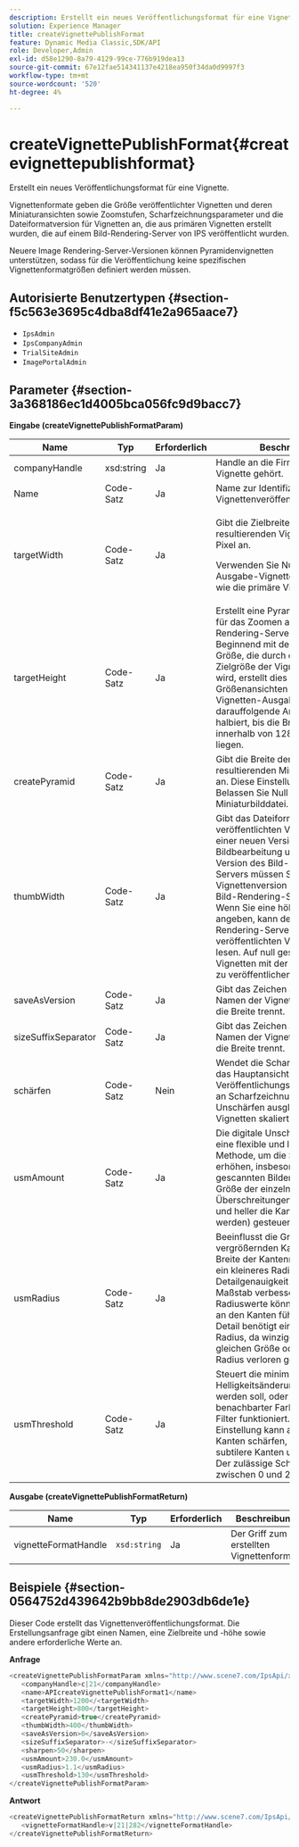 ```yaml
---
description: Erstellt ein neues Veröffentlichungsformat für eine Vignette.
solution: Experience Manager
title: createVignettePublishFormat
feature: Dynamic Media Classic,SDK/API
role: Developer,Admin
exl-id: d58e1290-8a79-4129-99ce-776b919dea13
source-git-commit: 67e12fae514341137e4218ea950f34da0d9997f3
workflow-type: tm+mt
source-wordcount: '520'
ht-degree: 4%

---
```


# createVignettePublishFormat{#createvignettepublishformat}

Erstellt ein neues Veröffentlichungsformat für eine Vignette.

Vignettenformate geben die Größe veröffentlichter Vignetten und deren Miniaturansichten sowie Zoomstufen, Scharfzeichnungsparameter und die Dateiformatversion für Vignetten an, die aus primären Vignetten erstellt wurden, die auf einem Bild-Rendering-Server von IPS veröffentlicht wurden.

Neuere Image Rendering-Server-Versionen können Pyramidenvignetten unterstützen, sodass für die Veröffentlichung keine spezifischen Vignettenformatgrößen definiert werden müssen.

## Autorisierte Benutzertypen {#section-f5c563e3695c4dba8df41e2a965aace7}

* `IpsAdmin`
* `IpsCompanyAdmin`
* `TrialSiteAdmin`
* `ImagePortalAdmin`

## Parameter {#section-3a368186ec1d4005bca056fc9d9bacc7}

**Eingabe (createVignettePublishFormatParam)**

<table id="table_4D5B2913FA784EC09190F25223C1A680"> 
 <thead> 
  <tr> 
   <th colname="col1" class="entry"> Name </th> 
   <th colname="col2" class="entry"> Typ </th> 
   <th colname="col3" class="entry"> Erforderlich </th> 
   <th colname="col4" class="entry"> Beschreibung </th> 
  </tr> 
 </thead>
 <tbody> 
  <tr> 
   <td colname="col1"> <span class="codeph"> <span class="varname"> companyHandle</span> </span> </td> 
   <td colname="col2"> <span class="codeph"> xsd:string</span> </td> 
   <td colname="col3"> Ja </td> 
   <td colname="col4"> Handle an die Firma, zu der die Vignette gehört. </td> 
  </tr> 
  <tr> 
   <td colname="col1"> <span class="codeph"> <span class="varname"> Name</span> </span> </td> 
   <td colname="col2"> <span class="codeph"> Code-Satz </span> </td> 
   <td colname="col3"> Ja </td> 
   <td colname="col4"> Name zur Identifizierung des Vignettenveröffentlichungsformats. </td> 
  </tr> 
  <tr> 
   <td colname="col1"> <span class="codeph"> <span class="varname"> targetWidth</span> </span> </td> 
   <td colname="col2"> <span class="codeph"> Code-Satz </span> </td> 
   <td colname="col3"> Ja </td> 
   <td colname="col4"> <p>Gibt die Zielbreite der resultierenden Vignettenansicht in Pixel an. </p> <p>Verwenden Sie Null, damit die Ausgabe-Vignette dieselbe Größe wie die primäre Vignette hat. </p> </td> 
  </tr> 
  <tr> 
   <td colname="col1"> <span class="codeph"> <span class="varname"> targetHeight</span> </span> </td> 
   <td colname="col2"> <span class="codeph"> Code-Satz </span> </td> 
   <td colname="col3"> Ja </td> 
   <td colname="col4"> Erstellt eine Pyramidenvignette, die für das Zoomen auf dem Bild-Rendering-Server optimiert ist. Beginnend mit der maximalen Größe, die durch die Felder Zielgröße der Vignette festgelegt wird, erstellt dies mehrere Größenansichten in einer einzigen Vignetten-Ausgabedatei. Jede darauffolgende Ansichtsgröße wird halbiert, bis die Breite und Höhe innerhalb von 128x128 Pixeln liegen. </td> 
  </tr> 
  <tr> 
   <td colname="col1"> <span class="codeph"> <span class="varname"> createPyramid</span> </span> </td> 
   <td colname="col2"> <span class="codeph"> Code-Satz </span> </td> 
   <td colname="col3"> Ja </td> 
   <td colname="col4"> Gibt die Breite der einzelnen resultierenden Miniaturen in Pixel an. Diese Einstellung ist optional. Belassen Sie Null für keine Miniaturbilddatei. </td> 
  </tr> 
  <tr> 
   <td colname="col1"> <span class="codeph"> <span class="varname"> thumbWidth</span> </span> </td> 
   <td colname="col2"> <span class="codeph"> Code-Satz </span> </td> 
   <td colname="col3"> Ja </td> 
   <td colname="col4"> Gibt das Dateiformat für die veröffentlichten Vignetten an. Bei einer neuen Version der Bildbearbeitung und einer älteren Version des Bild-Rendering-Servers müssen Sie eine Vignettenversion angeben, die Ihr Bild-Rendering-Server lesen kann. Wenn Sie eine höhere Version angeben, kann der Bild-Rendering-Server die veröffentlichten Vignetten nicht lesen. Auf null gesetzt, um Vignetten mit der neuesten Version zu veröffentlichen. </td> 
  </tr> 
  <tr> 
   <td colname="col1"> <span class="codeph"> <span class="varname"> saveAsVersion</span> </span> </td> 
   <td colname="col2"> <span class="codeph"> Code-Satz </span> </td> 
   <td colname="col3"> Ja </td> 
   <td colname="col4"> Gibt das Zeichen an, das den Namen der Vignette vom Suffix für die Breite trennt. </td> 
  </tr> 
  <tr> 
   <td colname="col1"> <span class="codeph"> <span class="varname"> sizeSuffixSeparator</span> </span> </td> 
   <td colname="col2"> <span class="codeph"> Code-Satz </span> </td> 
   <td colname="col3"> Ja </td> 
   <td colname="col4"> Gibt das Zeichen an, das den Namen der Vignette vom Suffix für die Breite trennt. </td> 
  </tr> 
  <tr> 
   <td colname="col1"> <span class="codeph"> <span class="varname"> schärfen</span> </span> </td> 
   <td colname="col2"> <span class="codeph"> Code-Satz </span> </td> 
   <td colname="col3"> Nein </td> 
   <td colname="col4"> Wendet die Scharfzeichnung auf das Hauptansichtsbild für jede Veröffentlichungs-Vignettengröße an Scharfzeichnung kann Unschärfen ausgleichen, wenn die Vignetten skaliert werden. </td> 
  </tr> 
  <tr> 
   <td colname="col1"> <span class="codeph"> <span class="varname"> usmAmount</span> </span> </td> 
   <td colname="col2"> <span class="codeph"> Code-Satz </span> </td> 
   <td colname="col3"> Ja </td> 
   <td colname="col4"> Die digitale Unschärfemaske ist eine flexible und leistungsstarke Methode, um die Schärfe zu erhöhen, insbesondere bei gescannten Bildern. Damit wird die Größe der einzelnen Überschreitungen (wie viel dunkler und heller die Kantenränder werden) gesteuert. </td> 
  </tr> 
  <tr> 
   <td colname="col1"> <span class="codeph"> <span class="varname"> usmRadius</span> </span> </td> 
   <td colname="col2"> <span class="codeph"> Code-Satz </span> </td> 
   <td colname="col3"> Ja </td> 
   <td colname="col4"> Beeinflusst die Größe der zu vergrößernden Kanten oder die Breite der Kantenränder, sodass ein kleineres Radium die Detailgenauigkeit in kleinerem Maßstab verbessert. Höhere Radiuswerte können zu Lichthöfen an den Kanten führen. Feines Detail benötigt einen kleineren Radius, da winziges Detail der gleichen Größe oder kleiner als der Radius verloren geht. </td> 
  </tr> 
  <tr> 
   <td colname="col1"> <span class="codeph"> <span class="varname"> usmThreshold</span> </span> </td> 
   <td colname="col2"> <span class="codeph"> Code-Satz </span> </td> 
   <td colname="col3"> Ja </td> 
   <td colname="col4"> Steuert die minimale Helligkeitsänderung, die geschärft werden soll, oder den Abstand benachbarter Farbwerte, bevor der Filter funktioniert. Diese Einstellung kann ausgeprägtere Kanten schärfen, während subtilere Kanten unberührt bleiben. Der zulässige Schwellenwert liegt zwischen 0 und 255. </td> 
  </tr> 
 </tbody> 
</table>

**Ausgabe (createVignettePublishFormatReturn)**

| Name | Typ | Erforderlich | Beschreibung |
|---|---|---|---|
| vignetteFormatHandle | `xsd:string` | Ja | Der Griff zum erstellten Vignettenformat. |

## Beispiele {#section-0564752d439642b9bb8de2903db6de1e}

Dieser Code erstellt das Vignettenveröffentlichungsformat. Die Erstellungsanfrage gibt einen Namen, eine Zielbreite und -höhe sowie andere erforderliche Werte an.

**Anfrage**

```java
<createVignettePublishFormatParam xmlns="http://www.scene7.com/IpsApi/xsd/2008-01-15">
   <companyHandle>c|21</companyHandle>
   <name>APIcreateVignettePublishFormat1</name>
   <targetWidth>1200</<targetWidth>
   <targetHeight>800</targetHeight>
   <createPyramid>true</createPyramid>
   <thumbWidth>400</thumbWidth>
   <saveAsVersion>0</saveAsVersion>
   <sizeSuffixSeparator>-</sizeSuffixSeparator>
   <sharpen>50</sharpen>
   <usmAmount>230.0</usmAmount>
   <usmRadius>1.1</usmRadius>
   <usmThreshold>130</usmThreshold>
</createVignettePublishFormatParam>
```

**Antwort**

```java
<createVignettePublishFormatReturn xmlns="http://www.scene7.com/IpsApi/xsd/2008-01-15">
   <vignetteFormatHandle>v|21|282</vignetteFormatHandle>
</createVignettePublishFormatReturn>
```
